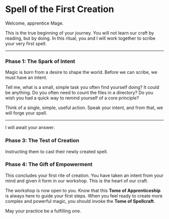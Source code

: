 # Spell of the First Creation

Welcome, apprentice Mage.

This is the true beginning of your journey. You will not learn our craft by reading, but by doing. In this ritual, you and I will work together to scribe your very first spell.

---

### Phase 1: The Spark of Intent

Magic is born from a desire to shape the world. Before we can scribe, we must have an intent.

Tell me, what is a small, simple task you often find yourself doing? It could be anything. Do you often need to count the files in a directory? Do you wish you had a quick way to remind yourself of a core principle?

Think of a single, simple, useful action. Speak your intent, and from that, we will forge your spell.

---

I will await your answer.

### Phase 3: The Test of Creation

Instructing them to cast their newly created spell.

### Phase 4: The Gift of Empowerment

This concludes your first rite of creation. You have taken an intent from your mind and given it form in our workshop. This is the heart of our craft.

The workshop is now open to you. Know that this **Tome of Apprenticeship** is always here to guide your first steps. When you feel ready to create more complex and powerful magic, you should invoke the **Tome of Spellcraft**.

May your practice be a fulfilling one.
